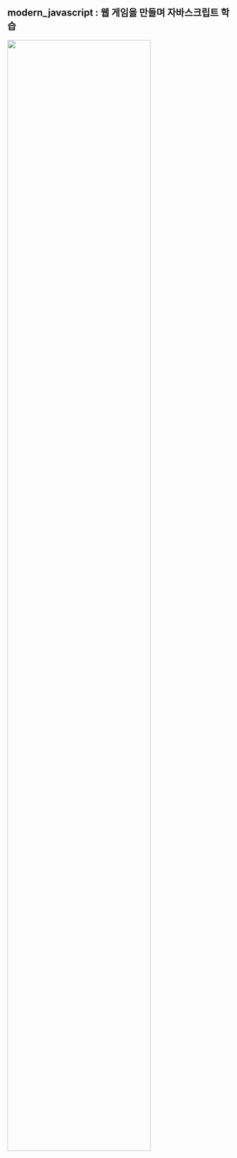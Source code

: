## modern_javascript : 웹 게임을 만들며 자바스크립트 학습

<img width='80%' src='https://user-images.githubusercontent.com/65061325/147531716-b27c8b5e-9d95-4968-9a80-b6ce904776c0.gif' />
